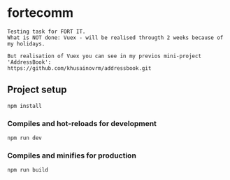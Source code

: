 # fortecomm
```
Testing task for FORT IT. 
What is NOT done: Vuex - will be realised througth 2 weeks because of my holidays.

But realisation of Vuex you can see in my previos mini-project 'AddressBook':
https://github.com/khusainovrm/addressbook.git
```

## Project setup
```
npm install
```

### Compiles and hot-reloads for development
```
npm run dev
```

### Compiles and minifies for production
```
npm run build
```
